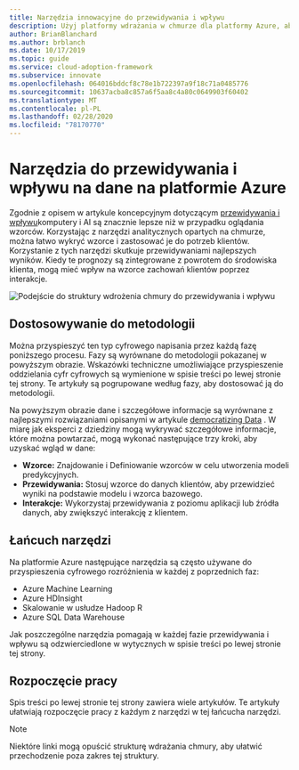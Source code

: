 ```yaml
---
title: Narzędzia innowacyjne do przewidywania i wpływu
description: Użyj platformy wdrażania w chmurze dla platformy Azure, aby znaleźć narzędzia analityczne, które pomagają wykrywać wzorce, integrować przewidywania i wpływać na zachowanie klientów.
author: BrianBlanchard
ms.author: brblanch
ms.date: 10/17/2019
ms.topic: guide
ms.service: cloud-adoption-framework
ms.subservice: innovate
ms.openlocfilehash: 064016bddcf8c78e1b722397a9f18c71a0485776
ms.sourcegitcommit: 10637acba8c857a6f5aa8c4a80c0649903f60402
ms.translationtype: MT
ms.contentlocale: pl-PL
ms.lasthandoff: 02/28/2020
ms.locfileid: "78170770"
---
```

# <a name="tools-to-predict-and-influence-data-in-azure"></a>Narzędzia do przewidywania i wpływu na dane na platformie Azure

Zgodnie z opisem w artykule koncepcyjnym dotyczącym [przewidywania i wpływu](../considerations/predict.md)komputery i AI są znacznie lepsze niż w przypadku oglądania wzorców. Korzystając z narzędzi analitycznych opartych na chmurze, można łatwo wykryć wzorce i zastosować je do potrzeb klientów. Korzystanie z tych narzędzi skutkuje przewidywaniami najlepszych wyników. Kiedy te prognozy są zintegrowane z powrotem do środowiska klienta, mogą mieć wpływ na wzorce zachowań klientów poprzez interakcje.

![Podejście do struktury wdrożenia chmury do przewidywania i wpływu](../../_images/innovate/predict-and-influence.png)

## <a name="alignment-to-the-methodology"></a>Dostosowywanie do metodologii

Można przyspieszyć ten typ cyfrowego napisania przez każdą fazę poniższego procesu. Fazy są wyrównane do metodologii pokazanej w powyższym obrazie. Wskazówki techniczne umożliwiające przyspieszenie oddzielania cyfr cyfrowych są wymienione w spisie treści po lewej stronie tej strony. Te artykuły są pogrupowane według fazy, aby dostosować ją do metodologii.

Na powyższym obrazie dane i szczegółowe informacje są wyrównane z najlepszymi rozwiązaniami opisanymi w artykule [democratizing Data](./data.md) . W miarę jak eksperci z dziedziny mogą wykrywać szczegółowe informacje, które można powtarzać, mogą wykonać następujące trzy kroki, aby uzyskać wgląd w dane:

- **Wzorce:** Znajdowanie i Definiowanie wzorców w celu utworzenia modeli predykcyjnych.
- **Przewidywania:** Stosuj wzorce do danych klientów, aby przewidzieć wyniki na podstawie modelu i wzorca bazowego.
- **Interakcje:** Wykorzystaj przewidywania z poziomu aplikacji lub źródła danych, aby zwiększyć interakcję z klientem.

## <a name="toolchain"></a>Łańcuch narzędzi

Na platformie Azure następujące narzędzia są często używane do przyspieszenia cyfrowego rozróżnienia w każdej z poprzednich faz:

- Azure Machine Learning
- Azure HDInsight
- Skalowanie w usłudze Hadoop R
- Azure SQL Data Warehouse

Jak poszczególne narzędzia pomagają w każdej fazie przewidywania i wpływu są odzwierciedlone w wytycznych w spisie treści po lewej stronie tej strony.

## <a name="get-started"></a>Rozpoczęcie pracy

Spis treści po lewej stronie tej strony zawiera wiele artykułów. Te artykuły ułatwiają rozpoczęcie pracy z każdym z narzędzi w tej łańcucha narzędzi.

> [!NOTE]
> Niektóre linki mogą opuścić strukturę wdrażania chmury, aby ułatwić przechodzenie poza zakres tej struktury.
